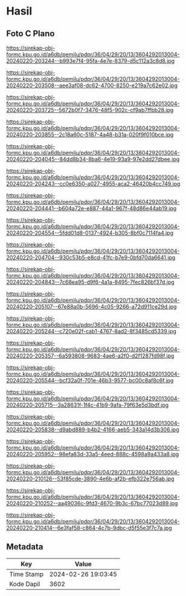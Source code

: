 # Hasil

## Foto C Plano

https://sirekap-obj-formc.kpu.go.id/a6db/pemilu/pdpr/36/04/29/20/13/3604292013004-20240220-203244--b993e7f4-95fa-4e7e-8379-d5c112a3c8d8.jpg

https://sirekap-obj-formc.kpu.go.id/a6db/pemilu/pdpr/36/04/29/20/13/3604292013004-20240220-203508--aee3af08-dc62-4700-8250-e219a7c62e02.jpg

https://sirekap-obj-formc.kpu.go.id/a6db/pemilu/pdpr/36/04/29/20/13/3604292013004-20240220-203725--5672b0f7-3476-48f5-902c-cf9ab7ffbb28.jpg

https://sirekap-obj-formc.kpu.go.id/a6db/pemilu/pdpr/36/04/29/20/13/3604292013004-20240220-203855--2c18a60c-5187-4a48-b31a-020f9f010bce.jpg

https://sirekap-obj-formc.kpu.go.id/a6db/pemilu/pdpr/36/04/29/20/13/3604292013004-20240220-204045--84dd8b34-8ba6-4e19-93a9-97e2dd27dbee.jpg

https://sirekap-obj-formc.kpu.go.id/a6db/pemilu/pdpr/36/04/29/20/13/3604292013004-20240220-204243--cc0e6350-a027-4955-aca2-46420b4cc749.jpg

https://sirekap-obj-formc.kpu.go.id/a6db/pemilu/pdpr/36/04/29/20/13/3604292013004-20240220-204441--b604a72e-e887-44a1-967f-48d86e44ab19.jpg

https://sirekap-obj-formc.kpu.go.id/a6db/pemilu/pdpr/36/04/29/20/13/3604292013004-20240220-204554--5fdd01d8-0137-4924-b305-8bf0c7114fa4.jpg

https://sirekap-obj-formc.kpu.go.id/a6db/pemilu/pdpr/36/04/29/20/13/3604292013004-20240220-204704--930c53b5-e8cd-41fc-b7e9-0bfd70da6641.jpg

https://sirekap-obj-formc.kpu.go.id/a6db/pemilu/pdpr/36/04/29/20/13/3604292013004-20240220-204843--7c68ea95-d9f6-4a1a-8495-7fec826bf37d.jpg

https://sirekap-obj-formc.kpu.go.id/a6db/pemilu/pdpr/36/04/29/20/13/3604292013004-20240220-205107--67e88a0b-5696-4c05-9266-a72d911ce29d.jpg

https://sirekap-obj-formc.kpu.go.id/a6db/pemilu/pdpr/36/04/29/20/13/3604292013004-20240220-205244--c720e02f-cab1-4767-8ad2-8f3485cd5339.jpg

https://sirekap-obj-formc.kpu.go.id/a6db/pemilu/pdpr/36/04/29/20/13/3604292013004-20240220-205357--6a593808-9683-4ae6-a2f0-d2f1287fd98f.jpg

https://sirekap-obj-formc.kpu.go.id/a6db/pemilu/pdpr/36/04/29/20/13/3604292013004-20240220-205544--bcf32a0f-701e-46b3-9577-bc00c8af8c6f.jpg

https://sirekap-obj-formc.kpu.go.id/a6db/pemilu/pdpr/36/04/29/20/13/3604292013004-20240220-205715--3a28631f-1f4c-41b9-9afa-79f63e5d3bdf.jpg

https://sirekap-obj-formc.kpu.go.id/a6db/pemilu/pdpr/36/04/29/20/13/3604292013004-20240220-205838--d9abd889-b4b2-4166-aeb5-343a14d3b306.jpg

https://sirekap-obj-formc.kpu.go.id/a6db/pemilu/pdpr/36/04/29/20/13/3604292013004-20240220-205952--98efa83d-33a5-4eed-888c-4598a9a433a8.jpg

https://sirekap-obj-formc.kpu.go.id/a6db/pemilu/pdpr/36/04/29/20/13/3604292013004-20240220-210126--53f85cde-3890-4e6b-af2b-efb322e756ab.jpg

https://sirekap-obj-formc.kpu.go.id/a6db/pemilu/pdpr/36/04/29/20/13/3604292013004-20240220-210252--aa49036c-9fd3-4670-9b3c-67bc77023d89.jpg

https://sirekap-obj-formc.kpu.go.id/a6db/pemilu/pdpr/36/04/29/20/13/3604292013004-20240220-210414--6e3faf58-c864-4c7b-9dbc-d5f55e3f7c7a.jpg


## Metadata

| Key        | Value               |
| ---------- | ------------------- |
| Time Stamp | 2024-02-26 19:03:45 |
| Kode Dapil | 3602                |



